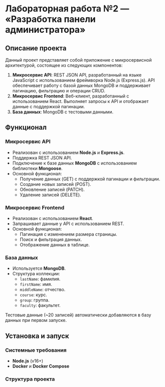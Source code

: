 # Лабораторная работа №2 — «Разработка панели администратора»

## Описание проекта

Данный проект представляет собой приложение с микросервисной архитектурой, состоящее из следующих компонентов:

1. **Микросервис API**: REST JSON API, разработанный на языке JavaScript с использованием фреймворка Node.js (Express.js). API обеспечивает работу с базой данных MongoDB и поддерживает пагинацию, фильтрацию и операции CRUD.
2. **Микросервис Frontend**: Веб-клиент, разработанный с использованием React. Выполняет запросы к API и отображает данные с поддержкой пагинации.
3. **База данных**: MongoDB с тестовыми данными.

## Функционал

### Микросервис API

- Реализован с использованием **Node.js** и **Express.js**.
- Поддержка REST JSON API.
- Подключение к базе данных **MongoDB** с использованием библиотеки **Mongoose**.
- Основной функционал:
  - Получение данных (GET) с поддержкой пагинации и фильтрации.
  - Создание новых записей (POST).
  - Обновление записей (PATCH).
  - Удаление записей (DELETE).

### Микросервис Frontend

- Реализован с использованием **React**.
- Запрашивает данные у API с использованием REST.
- Основной функционал:
  - Пагинация с изменением размера страницы.
  - Поиск и фильтрация данных.
  - Отображение данных в таблице.

### База данных

- Используется **MongoDB**.
- Структура коллекции:
  - `lastName`: фамилия.
  - `firstName`: имя.
  - `middleName`: отчество.
  - `course`: курс.
  - `group`: группа.
  - `faculty`: факультет.

Тестовые данные (~20 записей) автоматически добавляются в базу данных при первом запуске.

## Установка и запуск

### Системные требования

- **Node.js** (v16+)
- **Docker** и **Docker Compose**

### Структура проекта
